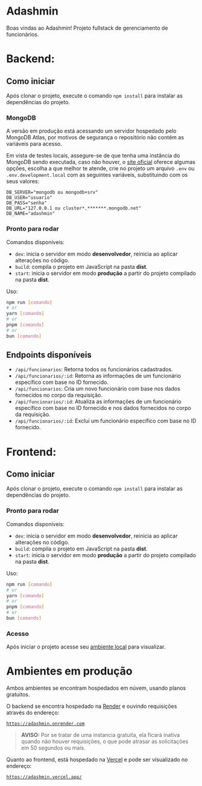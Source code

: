 # Adashmin

Boas vindas ao Adashmin! Projeto fullstack de gerenciamento de funcionários.

# Backend:

## Como iniciar

Após clonar o projeto, execute o comando `npm install` para instalar as dependências do projeto.

### MongoDB

A versão em produção está acessando um servidor hospedado pelo MongoDB Atlas, por motivos de segurança o repositório não contém as variáveis para acesso.

Em vista de testes locais, assegure-se de que tenha uma instância do MongoDB sendo executada, caso não houver, o [site oficial](https://www.mongodb.com/pt-br) oferece algumas opções, escolha a que melhor te atende, crie no projeto um arquivo `.env` ou `.env.development.local` com as seguintes variáveis, substituindo com os seus valores:

```Basic
DB_SERVER="mongodb ou mongodb+srv"
DB_USER="usuario"
DB_PASS="senha"
DB_URL="127.0.0.1 ou cluster*.*******.mongodb.net"
DB_NAME="adashmin"
```

### Pronto para rodar

Comandos disponíveis:

- `dev`: inicia o servidor em modo **desenvolvedor**, reinicia ao aplicar alterações no código.
- `build`: compila o projeto em JavaScript na pasta **dist**.
- `start`: inicia o servidor em modo **produção** a partir do projeto compilado na pasta **dist**.

Uso:

```bash
npm run [comando]
# or
yarn [comando]
# or
pnpm [comando]
# or
bun [comando]
```

## Endpoints disponíveis

- `/api/funcionarios`: Retorna todos os funcionários cadastrados.
- `/api/funcionarios/:id`: Retorna as informações de um funcionário específico com base no ID fornecido.
- `/api/funcionarios`: Cria um novo funcionário com base nos dados fornecidos no corpo da requisição.
- `/api/funcionarios/:id`: Atualiza as informações de um funcionário específico com base no ID fornecido e nos dados fornecidos no corpo da requisição.
- `/api/funcionarios/:id`: Exclui um funcionário específico com base no ID fornecido.

# Frontend:

## Como iniciar

Após clonar o projeto, execute o comando `npm install` para instalar as dependências do projeto.

### Pronto para rodar

Comandos disponíveis:

- `dev`: inicia o servidor em modo **desenvolvedor**, reinicia ao aplicar alterações no código.
- `build`: compila o projeto em JavaScript na pasta **dist**.
- `start`: inicia o servidor em modo **produção** a partir do projeto compilado na pasta **dist**.

Uso:

```bash
npm run [comando]
# or
yarn [comando]
# or
pnpm [comando]
# or
bun [comando]
```

### Acesso

Após iniciar o projeto acesse seu [ambiente local](http://localhost:3000) para visualizar.

# Ambientes em produção

Ambos ambientes se encontram hospedados em núvem, usando planos gratuitos.

O backend se encontra hospedado na [Render](https://render.com/) e ouvindo requisições através do endereço:

[`https://adashmin.onrender.com`](https://adashmin.onrender.com)

> **AVISO:** Por se tratar de uma instancia gratuita, ela ficará inativa quando não houver requisições, o que pode atrasar as solicitações em 50 segundos ou mais.

Quanto ao frontend, está hospedado na [Vercel](https://vercel.com/) e pode ser visualizado no endereço:

[`https://adashmin.vercel.app/`](https://adashmin.vercel.app/)
